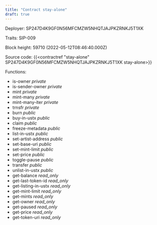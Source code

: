 ```yaml
---
title: "Contract stay-alone"
draft: true
---
```

Deployer: SP247D4K9GF0N56MFCMZW5NHQTJAJPKZRNKJ5T1XK

Traits:
SIP-009 



Block height: 59710 (2022-05-12T08:46:40.000Z)

Source code: {{<contractref "stay-alone" SP247D4K9GF0N56MFCMZW5NHQTJAJPKZRNKJ5T1XK stay-alone>}}

Functions:

* is-owner _private_
* is-sender-owner _private_
* mint _private_
* mint-many _private_
* mint-many-iter _private_
* trnsfr _private_
* burn _public_
* buy-in-ustx _public_
* claim _public_
* freeze-metadata _public_
* list-in-ustx _public_
* set-artist-address _public_
* set-base-uri _public_
* set-mint-limit _public_
* set-price _public_
* toggle-pause _public_
* transfer _public_
* unlist-in-ustx _public_
* get-balance _read_only_
* get-last-token-id _read_only_
* get-listing-in-ustx _read_only_
* get-mint-limit _read_only_
* get-mints _read_only_
* get-owner _read_only_
* get-paused _read_only_
* get-price _read_only_
* get-token-uri _read_only_
